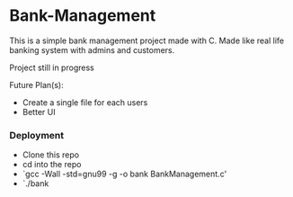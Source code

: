 # Bank-Management

This is a simple bank management project made with C. Made like real life banking system with admins and customers.


Project still in progress

Future Plan(s):
  - Create a single file for each users
  - Better UI
  
  

### Deployment

* Clone this repo
* cd into the repo
* `gcc -Wall -std=gnu99 -g -o bank BankManagement.c'
* `./bank

